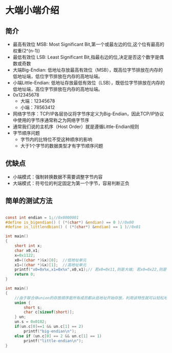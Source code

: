 # 大端小端介绍

## 简介

- 最高有效位 MSB: Most Significant Bit,第一个或最左边的位,这个位有最高的权重(2^(n-1))
- 最低有效位 LSB: Least Significant Bit,指最右边的位,决定是否这个数字是偶数或奇数
- 大端Big-Endian: 低地址存放最高有效位（MSB），既高位字节排放在内存的低地址端，低位字节排放在内存的高地址端。
- 小端Little-Endian: 低地址存放最低有效位（LSB），既低位字节排放在内存的低地址端，高位字节排放在内存的高地址端。
- 0x12345678
  - 大端：12345678
  - 小端：78563412
- 网络字节序：TCP/IP各层协议将字节序定义为Big-Endian，因此TCP/IP协议中使用的字节序通常称之为网络字节序
- 通常我们说的主机序（Host Order）就是遵循Little-Endian规则
- 字节顺序问题
  - 字节内的比特位不受这种顺序的影响
  - 大于1个字节的数据类型才有字节顺序问题

## 优缺点
- 小端模式：强制转换数据不需要调整字节内容
- 大端模式：符号位的判定固定为第一个字节，容易判断正负

## 简单的测试方法
```c

const int endian = 1;//0x0000001
#define is_bigendian() ( (*(char*) &endian) == 0 )//0x00
#define is_littlendbian() ( (*(char*) &endian) == 1 )//0x01

int main()
{
    short int x;
    char x0,x1;
    x=0x1122;
    x0=((char *)&x)[0];  //低地址单元
    x1=((char *)&x)[1];  //高地址单元
    printf("x0=0x%x,x1=0x%x",x0,x1);// 若x0=0x11,则是大端; 若x0=0x22,则是小端......
    return 0;
}

int main()
{
    //由于联合体union的存放顺序是所有成员都从低地址开始存放，利用该特性就可以轻松地获得了CPU对内存采用Little- endian还是Big-endian模式读写
    union {
        short s;
        char c[sizeof(short)];
    } un;
    un.s = 0x0102;
    if(un.c[0]==1 && un.c[1] == 2)
        printf("big-endian\n");
    else if (un.c[0] == 2 && un.c[1] == 1)
        printf("little-endian\n");
}

```
  
